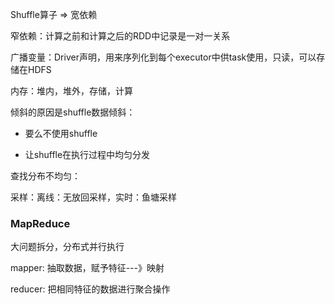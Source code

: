 Shuffle算子 => 宽依赖

窄依赖：计算之前和计算之后的RDD中记录是一对一关系

广播变量：Driver声明，用来序列化到每个executor中供task使用，只读，可以存储在HDFS

内存：堆内，堆外，存储，计算

倾斜的原因是shuffle数据倾斜：

- 要么不使用shuffle

- 让shuffle在执行过程中均匀分发



查找分布不均匀：

采样：离线：无放回采样，实时：鱼塘采样





### MapReduce

大问题拆分，分布式并行执行

mapper: 抽取数据，赋予特征---》映射

reducer: 把相同特征的数据进行聚合操作








